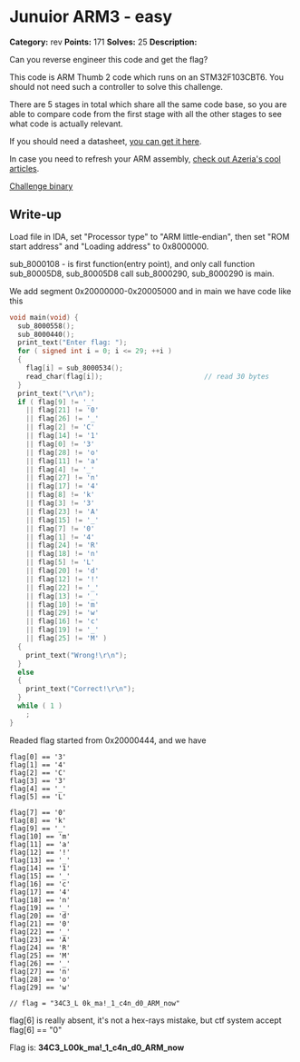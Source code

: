 # Junuior ARM3 - easy

**Category:** rev
**Points:** 171
**Solves:** 25
**Description:**

Can you reverse engineer this code and get the flag?

This code is ARM Thumb 2 code which runs on an STM32F103CBT6. You should not need such a controller to solve this challenge.

There are 5 stages in total which share all the same code base, so you are able to compare code from the first stage with all the other stages to see what code is actually relevant.

If you should need a datasheet, [you can get it here](http://www.st.com/content/ccc/resource/technical/document/reference_manual/59/b9/ba/7f/11/af/43/d5/CD00171190.pdf/files/CD00171190.pdf/jcr:content/translations/en.CD00171190.pdf).

In case you need to refresh your ARM assembly, [check out Azeria's cool articles](https://azeria-labs.com/writing-arm-assembly-part-1/).

[Challenge binary](arm_stage3.bin)

## Write-up

Load file in IDA, set "Processor type" to "ARM little-endian", then set "ROM start address" and "Loading address" to 0x8000000.

sub_8000108 - is first function(entry point), and only call function sub_80005D8, sub_80005D8 call sub_8000290, sub_8000290 is main.

We add segment 0x20000000-0x20005000 and in main we have code like this
```C
void main(void) {
  sub_8000558();
  sub_8000440();
  print_text("Enter flag: ");
  for ( signed int i = 0; i <= 29; ++i )
  {
    flag[i] = sub_8000534();
    read_char(flag[i]);                         // read 30 bytes
  }
  print_text("\r\n");
  if ( flag[9] != '_'
    || flag[21] != '0'
    || flag[26] != '_'
    || flag[2] != 'C'
    || flag[14] != '1'
    || flag[0] != '3'
    || flag[28] != 'o'
    || flag[11] != 'a'
    || flag[4] != '_'
    || flag[27] != 'n'
    || flag[17] != '4'
    || flag[8] != 'k'
    || flag[3] != '3'
    || flag[23] != 'A'
    || flag[15] != '_'
    || flag[7] != '0'
    || flag[1] != '4'
    || flag[24] != 'R'
    || flag[18] != 'n'
    || flag[5] != 'L'
    || flag[20] != 'd'
    || flag[12] != '!'
    || flag[22] != '_'
    || flag[13] != '_'
    || flag[10] != 'm'
    || flag[29] != 'w'
    || flag[16] != 'c'
    || flag[19] != '_'
    || flag[25] != 'M' )
  {
    print_text("Wrong!\r\n");
  }
  else
  {
    print_text("Correct!\r\n");
  }
  while ( 1 )
    ;
}
```

Readed flag started from 0x20000444, and we have
```
flag[0] == '3'
flag[1] == '4'
flag[2] == 'C'
flag[3] == '3'
flag[4] == '_'
flag[5] == 'L'

flag[7] == '0'
flag[8] == 'k'
flag[9] == '_'
flag[10] == 'm'
flag[11] == 'a'
flag[12] == '!'
flag[13] == '_'
flag[14] == '1'
flag[15] == '_'
flag[16] == 'c'
flag[17] == '4'
flag[18] == 'n'
flag[19] == '_'
flag[20] == 'd'
flag[21] == '0'
flag[22] == '_'
flag[23] == 'A'
flag[24] == 'R'
flag[25] == 'M'
flag[26] == '_'
flag[27] == 'n'
flag[28] == 'o'
flag[29] == 'w'

// flag = "34C3_L 0k_ma!_1_c4n_d0_ARM_now"
```
flag[6] is really absent, it's not a hex-rays mistake, but ctf system accept flag[6] == "0"

Flag is: **34C3_L00k_ma!_1_c4n_d0_ARM_now**
